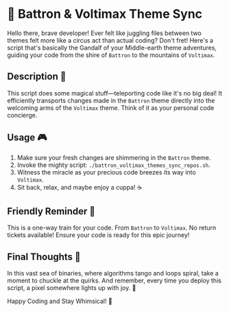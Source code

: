 # 🚀 Battron & Voltimax Theme Sync

Hello there, brave developer! Ever felt like juggling files between two themes felt more like a circus act than actual coding? Don't fret! Here's a script that's basically the Gandalf of your Middle-earth theme adventures, guiding your code from the shire of `Battron` to the mountains of `Voltimax`.

## Description 📜

This script does some magical stuff—teleporting code like it's no big deal! It efficiently transports changes made in the `Battron` theme directly into the welcoming arms of the `Voltimax` theme. Think of it as your personal code concierge.

## Usage 🎮

1. Make sure your fresh changes are shimmering in the `Battron` theme.
2. Invoke the mighty script: `./battron_voltimax_themes_sync_repos.sh`.
3. Witness the miracle as your precious code breezes its way into `Voltimax`.
4. Sit back, relax, and maybe enjoy a cuppa! ☕

## Friendly Reminder 🎈

This is a one-way train for your code. From `Battron` to `Voltimax`. No return tickets available! Ensure your code is ready for this epic journey!

## Final Thoughts 💭

In this vast sea of binaries, where algorithms tango and loops spiral, take a moment to chuckle at the quirks. And remember, every time you deploy this script, a pixel somewhere lights up with joy. 🌟

Happy Coding and Stay Whimsical! 🌈
